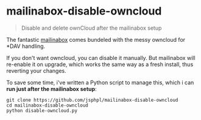 # mailinabox-disable-owncloud
>Disable and delete ownCloud after the mailinabox setup

The fantastic [mailinabox](https://github.com/mail-in-a-box/mailinabox) comes bundeled with the messy owncloud for *DAV handling.

If you don't want owncloud, you can disable it manually. But mailinabox will re-enable it on upgrade, which works the same way as a fresh install, thus reverting your changes.

To save some time, i've written a Python script to manage this, which i can **run just after the mailinabox setup**:

	git clone https://github.com/jsphpl/mailinabox-disable-owncloud
	cd mailinabox-disable-owncloud
	python disable-owncloud.py